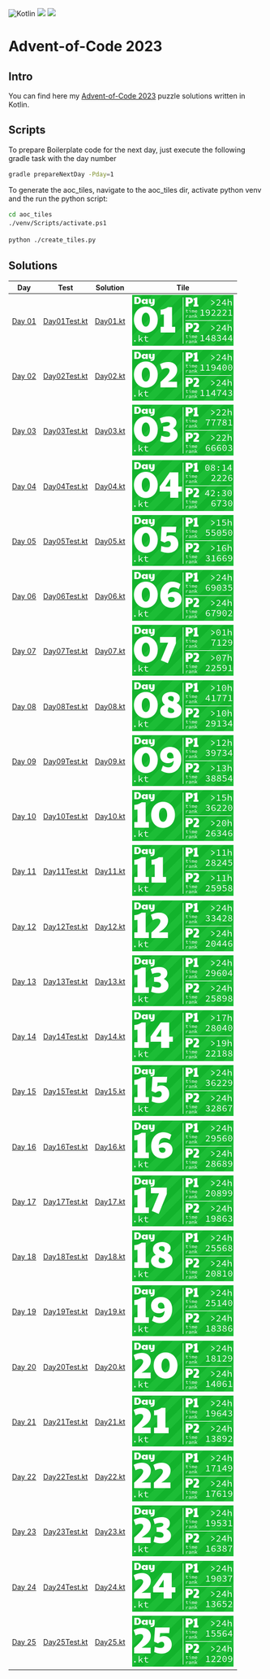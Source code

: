 ![Kotlin](https://img.shields.io/badge/Kotlin-grey?logo=Kotlin&style=for-the-badge)
![](https://img.shields.io/badge/📅%20days-25-005060?style=for-the-badge)
![](https://img.shields.io/badge/⭐%20stars-50-005060?style=for-the-badge)

# Advent-of-Code 2023

## Intro

You can find here my [Advent-of-Code 2023](https://adventofcode.com/2023) puzzle solutions written in Kotlin.

## Scripts

To prepare Boilerplate code for the next day, just execute the following gradle task with the day number

```bash 
gradle prepareNextDay -Pday=1
```

To generate the aoc_tiles, navigate to the aoc_tiles dir, activate python venv and the run the python script:

```bash
cd aoc_tiles
./venv/Scripts/activate.ps1 

python ./create_tiles.py
```

## Solutions

| Day                                            | Test                                                                        | Solution                                                            | Tile                               |
|------------------------------------------------|-----------------------------------------------------------------------------|---------------------------------------------------------------------|------------------------------------|
| [Day 01](https://adventofcode.com/2023/day/1)  | [Day01Test.kt](./src/test/kotlin/tr/emreone/adventofcode/days/Day01Test.kt) | [Day01.kt](./src/main/kotlin/tr/emreone/adventofcode/days/Day01.kt) | ![Day 01](./aoc_tiles/2023/01.png) |
| [Day 02](https://adventofcode.com/2023/day/2)  | [Day02Test.kt](./src/test/kotlin/tr/emreone/adventofcode/days/Day02Test.kt) | [Day02.kt](./src/main/kotlin/tr/emreone/adventofcode/days/Day02.kt) | ![Day 02](./aoc_tiles/2023/02.png) |
| [Day 03](https://adventofcode.com/2023/day/3)  | [Day03Test.kt](./src/test/kotlin/tr/emreone/adventofcode/days/Day03Test.kt) | [Day03.kt](./src/main/kotlin/tr/emreone/adventofcode/days/Day03.kt) | ![Day 03](./aoc_tiles/2023/03.png) |
| [Day 04](https://adventofcode.com/2023/day/4)  | [Day04Test.kt](./src/test/kotlin/tr/emreone/adventofcode/days/Day04Test.kt) | [Day04.kt](./src/main/kotlin/tr/emreone/adventofcode/days/Day04.kt) | ![Day 04](./aoc_tiles/2023/04.png) |
| [Day 05](https://adventofcode.com/2023/day/5)  | [Day05Test.kt](./src/test/kotlin/tr/emreone/adventofcode/days/Day05Test.kt) | [Day05.kt](./src/main/kotlin/tr/emreone/adventofcode/days/Day05.kt) | ![Day 05](./aoc_tiles/2023/05.png) |
| [Day 06](https://adventofcode.com/2023/day/6)  | [Day06Test.kt](./src/test/kotlin/tr/emreone/adventofcode/days/Day06Test.kt) | [Day06.kt](./src/main/kotlin/tr/emreone/adventofcode/days/Day06.kt) | ![Day 06](./aoc_tiles/2023/06.png) |
| [Day 07](https://adventofcode.com/2023/day/7)  | [Day07Test.kt](./src/test/kotlin/tr/emreone/adventofcode/days/Day07Test.kt) | [Day07.kt](./src/main/kotlin/tr/emreone/adventofcode/days/Day07.kt) | ![Day 07](./aoc_tiles/2023/07.png) |
| [Day 08](https://adventofcode.com/2023/day/8)  | [Day08Test.kt](./src/test/kotlin/tr/emreone/adventofcode/days/Day08Test.kt) | [Day08.kt](./src/main/kotlin/tr/emreone/adventofcode/days/Day08.kt) | ![Day 08](./aoc_tiles/2023/08.png) |
| [Day 09](https://adventofcode.com/2023/day/9)  | [Day09Test.kt](./src/test/kotlin/tr/emreone/adventofcode/days/Day09Test.kt) | [Day09.kt](./src/main/kotlin/tr/emreone/adventofcode/days/Day09.kt) | ![Day 09](./aoc_tiles/2023/09.png) |
| [Day 10](https://adventofcode.com/2023/day/10) | [Day10Test.kt](./src/test/kotlin/tr/emreone/adventofcode/days/Day10Test.kt) | [Day10.kt](./src/main/kotlin/tr/emreone/adventofcode/days/Day10.kt) | ![Day 10](./aoc_tiles/2023/10.png) |
| [Day 11](https://adventofcode.com/2023/day/11) | [Day11Test.kt](./src/test/kotlin/tr/emreone/adventofcode/days/Day11Test.kt) | [Day11.kt](./src/main/kotlin/tr/emreone/adventofcode/days/Day11.kt) | ![Day 11](./aoc_tiles/2023/11.png) |
| [Day 12](https://adventofcode.com/2023/day/12) | [Day12Test.kt](./src/test/kotlin/tr/emreone/adventofcode/days/Day12Test.kt) | [Day12.kt](./src/main/kotlin/tr/emreone/adventofcode/days/Day12.kt) | ![Day 12](./aoc_tiles/2023/12.png) |
| [Day 13](https://adventofcode.com/2023/day/13) | [Day13Test.kt](./src/test/kotlin/tr/emreone/adventofcode/days/Day13Test.kt) | [Day13.kt](./src/main/kotlin/tr/emreone/adventofcode/days/Day13.kt) | ![Day 13](./aoc_tiles/2023/13.png) |
| [Day 14](https://adventofcode.com/2023/day/14) | [Day14Test.kt](./src/test/kotlin/tr/emreone/adventofcode/days/Day14Test.kt) | [Day14.kt](./src/main/kotlin/tr/emreone/adventofcode/days/Day14.kt) | ![Day 14](./aoc_tiles/2023/14.png) |
| [Day 15](https://adventofcode.com/2023/day/15) | [Day15Test.kt](./src/test/kotlin/tr/emreone/adventofcode/days/Day15Test.kt) | [Day15.kt](./src/main/kotlin/tr/emreone/adventofcode/days/Day15.kt) | ![Day 15](./aoc_tiles/2023/15.png) |
| [Day 16](https://adventofcode.com/2023/day/16) | [Day16Test.kt](./src/test/kotlin/tr/emreone/adventofcode/days/Day16Test.kt) | [Day16.kt](./src/main/kotlin/tr/emreone/adventofcode/days/Day16.kt) | ![Day 16](./aoc_tiles/2023/16.png) |
| [Day 17](https://adventofcode.com/2023/day/17) | [Day17Test.kt](./src/test/kotlin/tr/emreone/adventofcode/days/Day17Test.kt) | [Day17.kt](./src/main/kotlin/tr/emreone/adventofcode/days/Day17.kt) | ![Day 17](./aoc_tiles/2023/17.png) |
| [Day 18](https://adventofcode.com/2023/day/18) | [Day18Test.kt](./src/test/kotlin/tr/emreone/adventofcode/days/Day18Test.kt) | [Day18.kt](./src/main/kotlin/tr/emreone/adventofcode/days/Day18.kt) | ![Day 18](./aoc_tiles/2023/18.png) |
| [Day 19](https://adventofcode.com/2023/day/19) | [Day19Test.kt](./src/test/kotlin/tr/emreone/adventofcode/days/Day19Test.kt) | [Day19.kt](./src/main/kotlin/tr/emreone/adventofcode/days/Day19.kt) | ![Day 19](./aoc_tiles/2023/19.png) |
| [Day 20](https://adventofcode.com/2023/day/20) | [Day20Test.kt](./src/test/kotlin/tr/emreone/adventofcode/days/Day20Test.kt) | [Day20.kt](./src/main/kotlin/tr/emreone/adventofcode/days/Day20.kt) | ![Day 20](./aoc_tiles/2023/20.png) |
| [Day 21](https://adventofcode.com/2023/day/21) | [Day21Test.kt](./src/test/kotlin/tr/emreone/adventofcode/days/Day21Test.kt) | [Day21.kt](./src/main/kotlin/tr/emreone/adventofcode/days/Day21.kt) | ![Day 21](./aoc_tiles/2023/21.png) |
| [Day 22](https://adventofcode.com/2023/day/22) | [Day22Test.kt](./src/test/kotlin/tr/emreone/adventofcode/days/Day22Test.kt) | [Day22.kt](./src/main/kotlin/tr/emreone/adventofcode/days/Day22.kt) | ![Day 22](./aoc_tiles/2023/22.png) |
| [Day 23](https://adventofcode.com/2023/day/23) | [Day23Test.kt](./src/test/kotlin/tr/emreone/adventofcode/days/Day23Test.kt) | [Day23.kt](./src/main/kotlin/tr/emreone/adventofcode/days/Day23.kt) | ![Day 23](./aoc_tiles/2023/23.png) |
| [Day 24](https://adventofcode.com/2023/day/24) | [Day24Test.kt](./src/test/kotlin/tr/emreone/adventofcode/days/Day24Test.kt) | [Day24.kt](./src/main/kotlin/tr/emreone/adventofcode/days/Day24.kt) | ![Day 24](./aoc_tiles/2023/24.png) |
| [Day 25](https://adventofcode.com/2023/day/25) | [Day25Test.kt](./src/test/kotlin/tr/emreone/adventofcode/days/Day25Test.kt) | [Day25.kt](./src/main/kotlin/tr/emreone/adventofcode/days/Day25.kt) | ![Day 25](./aoc_tiles/2023/25.png) |

<!-- $1 -->

